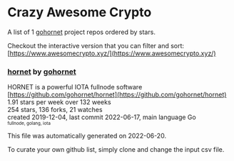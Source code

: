 # Crazy Awesome Crypto
A list of 1 [gohornet](https://github.com/gohornet) project repos ordered by stars.  

Checkout the interactive version that you can filter and sort: 
[https://www.awesomecrypto.xyz/](https://www.awesomecrypto.xyz/)  


### [hornet](https://github.com/gohornet/hornet) by [gohornet](https://github.com/gohornet)  
HORNET is a powerful IOTA fullnode software  
[https://github.com/gohornet/hornet](https://github.com/gohornet/hornet)  
1.91 stars per week over 132 weeks  
254 stars, 136 forks, 21 watches  
created 2019-12-04, last commit 2022-06-17, main language Go  
<sub><sup>fullnode, golang, iota</sup></sub>


This file was automatically generated on 2022-06-20.  

To curate your own github list, simply clone and change the input csv file.  
